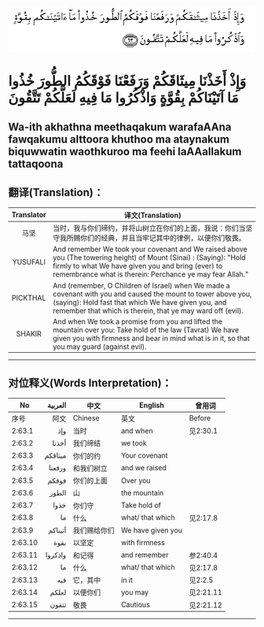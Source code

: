 ![002:063](images/002_063.gif)

#  وَإِذْ أَخَذْنَا مِيثَاقَكُمْ وَرَفَعْنَا فَوْقَكُمُ الطُّورَ خُذُوا مَا آتَيْنَاكُمْ بِقُوَّةٍ وَاذْكُرُوا مَا فِيهِ لَعَلَّكُمْ تَتَّقُونَ 

## Wa-ith akhathna meethaqakum warafaAAna fawqakumu alttoora khuthoo ma ataynakum biquwwatin waothkuroo ma feehi laAAallakum tattaqoona

## 翻译(Translation)：

| Translator | 译文(Translation)                                            |
|:----------:| ------------------------------------------------------------ |
| 马坚       | 当时，我与你们缔约，并将山树立在你们的上面，我说：你们当坚守我所赐你们的经典，并且当牢记其中的律例，以便你们敬畏。 |
| YUSUFALI   | And remember We took your covenant and We raised above you (The towering height) of Mount (Sinai) : (Saying): "Hold firmly to what We have given you and bring (ever) to remembrance what is therein: Perchance ye may fear Allah." |
| PICKTHAL   | And (remember, O Children of Israel) when We made a covenant with you and caused the mount to tower above you, (saying): Hold fast that which We have given you, and remember that which is therein, that ye may ward off (evil). |
| SHAKIR     | And when We took a promise from you and lifted the mountain over you: Take hold of the law (Tavrat) We have given you with firmness and bear in mind what is in it, so that you may guard (against evil). |

---

## 对位释义(Words Interpretation)：

| No      | العربية | 中文         | English           | 曾用词    |
| ------- | -------:| ------------ | ----------------- | --------- |
| 序号    | 阿文    | Chinese      | 英文              | Before    |
| 2:63.1  | وإذ     | 当时         | and when          | 见2:30.1  |
| 2:63.2  | أخذنا   | 我们缔结     | we took           |           |
| 2:63.3  | ميثاقكم | 你们的约     | Your covenant     |           |
| 2:63.4  | ورفعنا  | 和我们树立   | and we raised     |           |
| 2:63.5  | فوقكم   | 你们的上面   | Over you          |           |
| 2:63.6  | الطور   | 山           | the mountain      |           |
| 2:63.7  | خذوا    | 你们守       | Take hold of      |           |
| 2:63.8  | ما      | 什么         | what/ that which  | 见2:17.8  |
| 2:63.9  | آتيناكم | 我们赐给你们 | We have given you |           |
| 2:63.10 | بقوة    | 以坚定       | with firmness     |           |
| 2:63.11 | واذكروا | 和记得       | and remember      | 参2:40.4  |
| 2:63.12 | ما      | 什么         | what/ that which  | 见2:17.8  |
| 2:63.13 | فيه     | 它，其中     | in it             | 见2:2.5   |
| 2:63.14 | لعلكم   | 以便你们     | you may           | 见2:21.11 |
| 2:63.15 | تتقون   | 敬畏         | Cautious          | 见2:21.12 |

---
